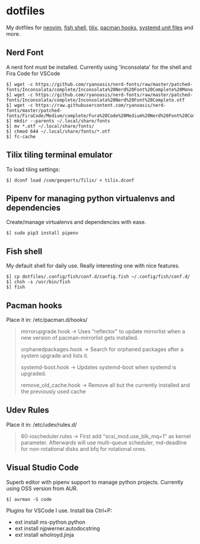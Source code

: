 # dotfiles
My dotfiles for [neovim](https://wiki.archlinux.org/index.php/Neovim), [fish shell](https://wiki.archlinux.org/index.php/Fish), [tilix](https://gnunn1.github.io/tilix-web/), [pacman hooks](https://wiki.archlinux.org/index.php/Pacman), [systemd unit files](https://wiki.archlinux.org/index.php/Systemd) and more.

## Nerd Font
A nerd font must be installed. Currently using 'Inconsolata' for the shell and Fira Code for VSCode

    $] wget -c https://github.com/ryanoasis/nerd-fonts/raw/master/patched-fonts/Inconsolata/complete/Inconsolata%20Nerd%20Font%20Complete%20Mono.otf
    $] wget -c https://github.com/ryanoasis/nerd-fonts/raw/master/patched-fonts/Inconsolata/complete/Inconsolata%20Nerd%20Font%20Complete.otf
    $] wget -c https://raw.githubusercontent.com/ryanoasis/nerd-fonts/master/patched-fonts/FiraCode/Medium/complete/Fura%20Code%20Medium%20Nerd%20Font%20Complete%20Mono.otf
    $] mkdir --parents ~/.local/share/fonts
    $] mv *.otf ~/.local/share/fonts/
    $] chmod 644 ~/.local/share/fonts/*.otf
    $] fc-cache

## Tilix tiling terminal emulator
To load tiling settings:

    $] dconf load /com/gexperts/Tilix/ < tilix.dconf

## Pipenv for managing python virtualenvs and dependencies
Create/manage virtualenvs and dependencies with ease.

    $] sudo pip3 install pipenv

## Fish shell
My default shell for daily use. Really interesting one with nice features.

    $] cp dotfiles/.config/fish/conf.d/config.fish ~/.config/fish/conf.d/
    $] chsh -s /usr/bin/fish
    $] fish

## Pacman hooks
Place it in: /etc/pacman.d/hooks/

> mirrorupgrade.hook -> Uses "reflector" to update mirrorlist when a new version of pacman-mirrorlist gets installed.
>
> orphanedpackages.hook -> Search for orphaned packages after a system upgrade and lists it.
>
> systemd-boot.hook -> Updates systemd-boot when systemd is upgraded.
>
> remove_old_cache.hook -> Remove all but the currently installed and the previously used cache

## Udev Rules
Place it in: /etc/udev/rules.d/

> 60-ioscheduler.rules -> First add "scsi_mod.use_blk_mq=1" as kernel parameter. Afterwards will use multi-queue scheduler, md-deadline for non-rotational disks and bfq for rotational ones.

## Visual Studio Code
Superb editor with pipenv support to manage python projects. Currently using OSS version from AUR.

    $] aurman -S code

Plugins for VSCode I use. Install bia Ctrl+P:

- ext install ms-python.python
- ext install njpwerner.autodocstring
- ext install wholroyd.jinja
